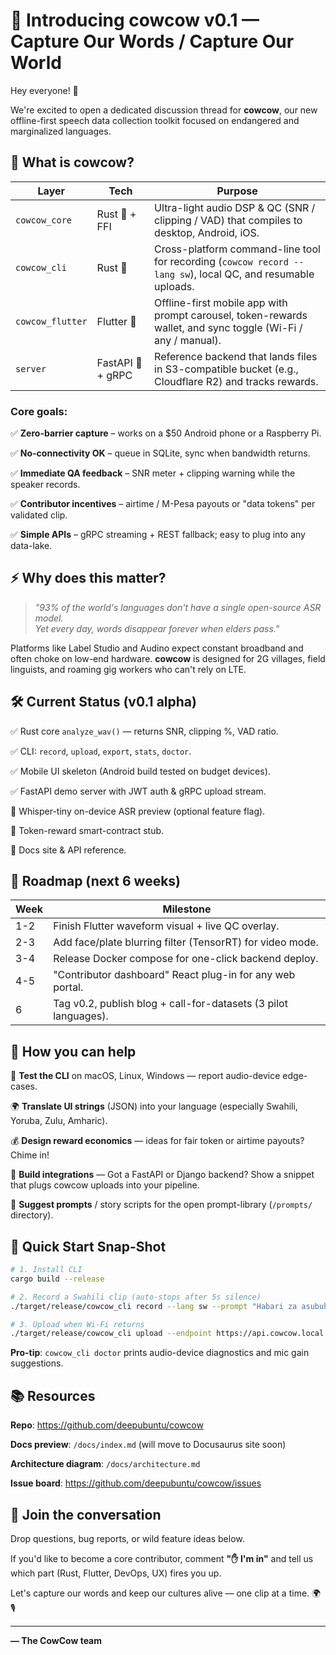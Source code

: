 # 🚀 Introducing cowcow v0.1 — Capture Our Words / Capture Our World

Hey everyone! 👋

We're excited to open a dedicated discussion thread for **cowcow**, our new offline-first speech data collection toolkit focused on endangered and marginalized languages.

## 🌱 What is cowcow?

| Layer | Tech | Purpose |
|-------|------|---------|
| `cowcow_core` | Rust 🔧 + FFI | Ultra-light audio DSP & QC (SNR / clipping / VAD) that compiles to desktop, Android, iOS. |
| `cowcow_cli` | Rust 🦀 | Cross-platform command-line tool for recording (`cowcow record --lang sw`), local QC, and resumable uploads. |
| `cowcow_flutter` | Flutter 🦄 | Offline-first mobile app with prompt carousel, token-rewards wallet, and sync toggle (Wi-Fi / any / manual). |
| `server` | FastAPI 🐍 + gRPC | Reference backend that lands files in S3-compatible bucket (e.g., Cloudflare R2) and tracks rewards. |

### Core goals:

✅ **Zero-barrier capture** – works on a $50 Android phone or a Raspberry Pi.

✅ **No-connectivity OK** – queue in SQLite, sync when bandwidth returns.

✅ **Immediate QA feedback** – SNR meter + clipping warning while the speaker records.

✅ **Contributor incentives** – airtime / M-Pesa payouts or "data tokens" per validated clip.

✅ **Simple APIs** – gRPC streaming + REST fallback; easy to plug into any data-lake.

## ⚡ Why does this matter?

> *"93% of the world's languages don't have a single open-source ASR model.  
> Yet every day, words disappear forever when elders pass."*

Platforms like Label Studio and Audino expect constant broadband and often choke on low-end hardware. **cowcow** is designed for 2G villages, field linguists, and roaming gig workers who can't rely on LTE.

## 🛠️ Current Status (v0.1 alpha)

✅ Rust core `analyze_wav()` — returns SNR, clipping %, VAD ratio.

✅ CLI: `record`, `upload`, `export`, `stats`, `doctor`.

✅ Mobile UI skeleton (Android build tested on budget devices).

✅ FastAPI demo server with JWT auth & gRPC upload stream.

🚧 Whisper-tiny on-device ASR preview (optional feature flag).

🚧 Token-reward smart-contract stub.

🚧 Docs site & API reference.

## 📅 Roadmap (next 6 weeks)

| Week | Milestone |
|------|-----------|
| 1-2 | Finish Flutter waveform visual + live QC overlay. |
| 2-3 | Add face/plate blurring filter (TensorRT) for video mode. |
| 3-4 | Release Docker compose for one-click backend deploy. |
| 4-5 | "Contributor dashboard" React plug-in for any web portal. |
| 6 | Tag v0.2, publish blog + call-for-datasets (3 pilot languages). |

## 💬 How you can help

🧪 **Test the CLI** on macOS, Linux, Windows — report audio-device edge-cases.

🌍 **Translate UI strings** (JSON) into your language (especially Swahili, Yoruba, Zulu, Amharic).

💰 **Design reward economics** — ideas for fair token or airtime payouts? Chime in!

🔧 **Build integrations** — Got a FastAPI or Django backend? Show a snippet that plugs cowcow uploads into your pipeline.

📝 **Suggest prompts** / story scripts for the open prompt-library (`/prompts/` directory).

## 🏁 Quick Start Snap-Shot

```bash
# 1. Install CLI
cargo build --release

# 2. Record a Swahili clip (auto-stops after 5s silence)
./target/release/cowcow_cli record --lang sw --prompt "Habari za asubuhi"

# 3. Upload when Wi-Fi returns
./target/release/cowcow_cli upload --endpoint https://api.cowcow.local
```

**Pro-tip**: `cowcow_cli doctor` prints audio-device diagnostics and mic gain suggestions.

## 📚 Resources

**Repo**: https://github.com/deepubuntu/cowcow

**Docs preview**: `/docs/index.md` (will move to Docusaurus site soon)

**Architecture diagram**: `/docs/architecture.md`

**Issue board**: https://github.com/deepubuntu/cowcow/issues

## 🤝 Join the conversation

Drop questions, bug reports, or wild feature ideas below.

If you'd like to become a core contributor, comment **"✋ I'm in"** and tell us which part (Rust, Flutter, DevOps, UX) fires you up.

Let's capture our words and keep our cultures alive — one clip at a time. 🌍🎙️

---

**— The CowCow team** 